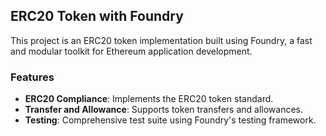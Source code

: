 ## ERC20 Token with Foundry

This project is an ERC20 token implementation built using Foundry, a fast and modular toolkit for Ethereum application development.

### Features

- **ERC20 Compliance**: Implements the ERC20 token standard.
- **Transfer and Allowance**: Supports token transfers and allowances.
- **Testing**: Comprehensive test suite using Foundry's testing framework.
